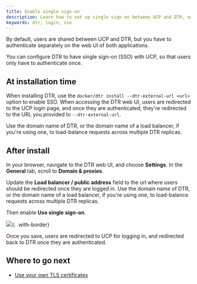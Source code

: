 ```yaml
---
title: Enable single sign-on
description: Learn how to set up single sign-on between UCP and DTR, so that your users only have to authenticate once
keywords: dtr, login, sso
---
```

By default, users are shared between UCP and DTR, but you have to authenticate separately on the web UI of both applications.

You can configure DTR to have single sign-on (SSO) with UCP, so that users only have to authenticate once.

## At installation time

When installing DTR, use the `docker/dtr install --dtr-external-url <url>` option to enable SSO. When accessing the DTR web UI, users are redirected to the UCP login page, and once they are authenticated, they're redirected to the URL you provided to `--dtr-external-url`.

Use the domain name of DTR, or the domain name of a load balancer, if you're using one, to load-balance requests across multiple DTR replicas.

## After install

In your browser, navigate to the DTR web UI, and choose **Settings**. In the **General** tab, scroll to **Domain & proxies**.

Update the **Load balancer / public address** field to the url where users should be redirected once they are logged in. Use the domain name of DTR, or the domain name of a load balancer, if you're using one, to load-balance requests across multiple DTR replicas.

Then enable **Use single sign-on**.

![](../../images/enable-sso-1.png){: .with-border}

Once you save, users are redirected to UCP for logging in, and redirected back to DTR once they are authenticated.

## Where to go next

* [Use your own TLS certificates](use-your-own-tls-certificates.md)